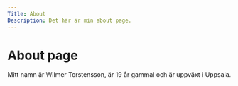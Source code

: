 ```yaml
---
Title: About
Description: Det här är min about page.
---
```


About page
==========================

Mitt namn är Wilmer Torstensson, är 19 år gammal och är uppväxt i Uppsala.
